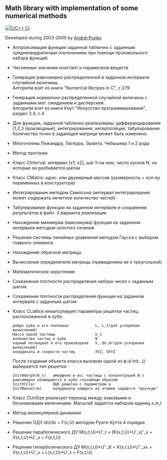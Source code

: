 
## Math library with implementation of some numerical methods

[![C/C++ CI](https://github.com/andrei-punko/math-library/actions/workflows/c-cpp.yml/badge.svg)](https://github.com/andrei-punko/math-library/actions/workflows/c-cpp.yml)

Developed during 2003-2005 by [Andrei Punko](mailto:andd3dfx@gmail.com)

- Аппроксимация функции заданной таблично с заданным среднеквадратичым отклонением 
  при помощи произвольного набора функций.  

- Численные значения констант и параметров веществ

- Генерация равномерно распределенной в заданном интервале случайной величины.  
  Алгоритм взят из книги "Numerical Recipes in C", с.279

- Генерация нормально распределенной случайной величины с заданными мат. ожиданием и дисперсией.  
  Алгоритм взят из книги Кнут "Искусство программирования", раздел 3.4, с.4

- Для функции, заданной таблично реализованы:
  дифференцирование (1,2,3 производные), интегрирование, интерполяция, табулирование. 
  Количество точек в задающей матрице может быть изменено.

- Многочлены Лежандра, Лагерра, Эрмита, Чебышева 1 и 2 рода

- Метод прогонки

- Класс CInterval: интервал [x1; x2], шаг h на нем, число кусков N, на которые он разбивается шагом

- Класс CMatrix: одно- или двумерный массив (размерность = кол-ву переменных в конструкторе)

- Интегрирование методом Симпсона (интервал интегрирования может содержать нечетное количество частей)

- Табулирование функции на заданном интервале и сохранение результатов в файл. 3 варианта реализации

- Нахождение минимума (максимума) функции на заданном интервале методом золотого сечения

- Решение системы линейных уравнений методом Гаусса с выбором главного элемента

- Нахождение обратной матрицы

- Вычисление определителя матрицы (приведением ее к треугольной)

- Математическое округление

- Сохранение плотности распределения набора чисел с заданным шагом

- Сохранение плотности распределения функции на заданном интервале с заданным шагом

- Класс CLattice инкапсулирует параметры решетки частиц, расположенной в кубе:
  
      ребро куба и его половина            L, L_2(для ускорения вычислений)
      масса одной частицы                  m_1
      количество частиц в кубе             N
      парный потенциал и его производная   V, dV_dr(для ускорения вычислений)
      координаты и скорости частиц         XYZ, VXYZ

  После создания объекта класса вызовом одной из ф-й Init...() выбирается тип решетки:
  
      InitAmorph(N_v)   аморфное в-во; частицы с концентрацей N_v равномерно размещаются в кубе случайным образом
      InitVCC(a)        ОЦК решетка с параметром а
      InitManual(m)     координаты каждого из атомов задаются "вручную"

- Класс CUnSize реализует переход между знаковыми и беззнаковыми величинами. Масштаб задается набором единиц x,m,t

- Метод молекулярной динамики
  
- Решение ОДУ dU/dx = F(x,U) методом Рунге-Кутта 4 порядка

- Решение параболического ДУ M(x,t,U)*U'_t = [K(x,t,U)*U'_x]'_x + V(x,t,U)*U'_x + F(x,t,U)

- Решение гиперболического ДУ M(x,t,U)*U''_tt = K(x,t,U)*U''_xx + V(x,t,U)*U'_x + L(x,t,U)*U'_t + F(x,t,U)
